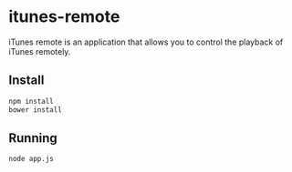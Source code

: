 # itunes-remote

iTunes remote is an application that allows you to control the playback of iTunes remotely.

## Install

```bash
npm install
bower install
```

## Running

```bash
node app.js
```